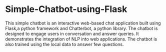 # Simple-Chatbot-using-Flask
This simple chatbot is an interactive web-based chat application built using Flask,a python framework and Chatterbot, a python library. The chatbot is designed to engage users in conversation and answer queries. It demonstrates the integration of NLP into web applications. The chatbot is also trained using the local data to answer few questions.
